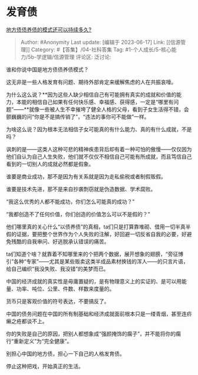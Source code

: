 # 发育债
[地方债债养债的模式还可以持续多久?](https://www.zhihu.com/question/584240804/answer/3077354062)

> Author: #Anonymity
> Last update: [编辑于 2023-06-17]
> Link: [[信源管理]]
> Category: #【答集】/04-社科答集
> Tag:  #1-个人成长/5-核心能力/5b-学逻辑/信源管理 
> 评论区:
> 泛讨论:

谁和你说中国是地方债债养债模式？

这无非是一些人格发育有问题、期待外部肯定来缓解焦虑的人在共振哀嚎。

为什么这么说？**因为这些人缺少相信自己有可能拥有真实的成就和价值的能力，本能的相信自己如果有任何快乐感、幸福感、获得感，一定是“哪里有问题”——**就像一些被人生不幸摧垮了健全人格的父母，看到子女生活得不错，会颤巍巍的问“你是不是搞传销了”，“违法的事你可不能做”一样。

为啥这么说？因为根本无法相信子女可能真的有什么能力、真的有什么成就，不是吗？

讽刺的是——这类人这种可悲的精神疾患背后却有着一种可怕的傲慢——仅仅因为他们自认为自己人生失败，他们就不仅仅不相信自己可能有所成就，而且笃信自己看到的一切别人的成就必然都是假象。

谁要是商业成功，那不是因为有关系就是因为走私偷税或者制假贩假。

谁要是技术先进，那不是来自抄袭剽窃就是伪造数据、学术腐败。

“我这么优秀的人都不能成功，你们怎么可能真的成功？”

“我都创造不了任何价值，你们创造的价值怎么可以不是假的？”

他们哪里真的关心什么“以债养债”的真相，ta们只是打算靠堆砌、借用一切半真半假的证据，要把整个世界作为个人失败的注解，好回避一切反省自我的必要，好避免残酷的自我审问、好逃脱承认错误的痛苦。

ta们知道个啥？就靠着不知哪里来的个把两个数据，展开想象的翅膀，“旁征博引”各种“专家”——尤其是某些贩卖这类半成品素材换钱的浑人——的只言片语，给自己编织“我没失败、我没错”的美梦而已。

中国的经济成就的真实性是毋庸置疑的，是有物理意义上的实证的、是可以用能量、功率、吨位、公里、件数、样数来度量的。

货币只是客观价值的符号表达，不要搞反了。

中国的债务问题在中国的所有制基础和经济成就面前根本只是一缕青烟，甚至连疥癞之疮都谈不上。

你的失败是自己的原因，把别人都想象成“强颜掩饰的瘸子”，并不能将你的瘸行“重新定义”为“完全健康”。

别担心中国的地方债，担心一下自己的人格发育债。

停止这种把戏，开始真正的生活。
